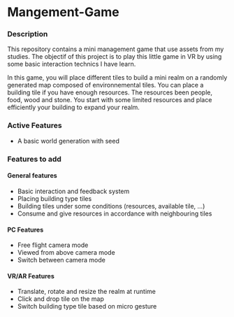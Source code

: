 # Mangement-Game

### Description

This repository contains a mini management game that use assets from my studies. The objectif of this project is to play this little game in VR by using some basic interaction technics I have learn.

In this game, you will place different tiles to build a mini realm on a randomly generated map composed of environnemental tiles. You can place a building tile if you have enough resources. The resources been people, food, wood and stone. You start with some limited resources and place efficiently your building to expand your realm.

### Active Features

- A basic world generation with seed

### Features to add

#### General features

- Basic interaction and feedback system
- Placing building type tiles
- Building tiles under some conditions (resources, available tile, ...)
- Consume and give resources in accordance with neighbouring tiles

#### PC Features

- Free flight camera mode
- Viewed from above camera mode
- Switch between camera mode

#### VR/AR Features

- Translate, rotate and resize the realm at runtime
- Click and drop tile on the map
- Switch building type tile based on micro gesture